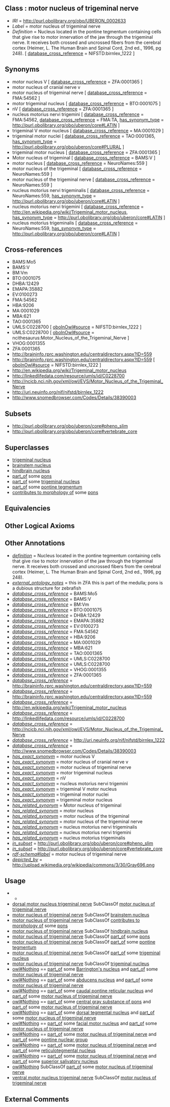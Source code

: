 
## Class : motor nucleus of trigeminal nerve

 * *IRI* = http://purl.obolibrary.org/obo/UBERON_0002633
 * *Label* = motor nucleus of trigeminal nerve
 * *Definition* = Nucleus located in the pontine tegmentum containing cells that give rise to motor innervation of the jaw through the trigeminal nerve.  It receives both crossed and uncrossed fibers from the cerebral cortex (Heimer, L. The Human Brain and Spinal Cord, 2nd ed., 1996, pg 248). [ [database_cross_reference](../../ef/oboInOwl#hasDbXref.md) = NIFSTD:birnlex_1222 ]

## Synonyms

 * motor nucleus V [ [database_cross_reference](../../ef/oboInOwl#hasDbXref.md) = ZFA:0001365 ]
 * motor nucleus of cranial nerve v
 * motor nucleus of trigeminal nerve [ [database_cross_reference](../../ef/oboInOwl#hasDbXref.md) = FMA:54562 ]
 * motor trigeminal nucleus [ [database_cross_reference](../../ef/oboInOwl#hasDbXref.md) = BTO:0001075 ]
 * nV [ [database_cross_reference](../../ef/oboInOwl#hasDbXref.md) = ZFA:0001365 ]
 * nucleus motorius nervi trigemini [ [database_cross_reference](../../ef/oboInOwl#hasDbXref.md) = FMA:54562, [database_cross_reference](../../ef/oboInOwl#hasDbXref.md) = FMA:TA, [has_synonym_type](../../pe/oboInOwl#hasSynonymType.md) = http://purl.obolibrary.org/obo/uberon/core#LATIN ]
 * trigeminal V motor nucleus [ [database_cross_reference](../../ef/oboInOwl#hasDbXref.md) = MA:0001029 ]
 * trigeminal motor nuclei [ [database_cross_reference](../../ef/oboInOwl#hasDbXref.md) = TAO:0001365, [has_synonym_type](../../pe/oboInOwl#hasSynonymType.md) = http://purl.obolibrary.org/obo/uberon/core#PLURAL ]
 * trigeminal motor nucleus [ [database_cross_reference](../../ef/oboInOwl#hasDbXref.md) = ZFA:0001365 ]
 * Motor nucleus of trigeminal [ [database_cross_reference](../../ef/oboInOwl#hasDbXref.md) = BAMS:V ]
 * motor nucleus [ [database_cross_reference](../../ef/oboInOwl#hasDbXref.md) = NeuroNames:559 ]
 * motor nucleus of the trigeminal [ [database_cross_reference](../../ef/oboInOwl#hasDbXref.md) = NeuroNames:559 ]
 * motor nucleus of the trigeminal nerve [ [database_cross_reference](../../ef/oboInOwl#hasDbXref.md) = NeuroNames:559 ]
 * nucleus motorius nervi trigeminalis [ [database_cross_reference](../../ef/oboInOwl#hasDbXref.md) = NeuroNames:559, [has_synonym_type](../../pe/oboInOwl#hasSynonymType.md) = http://purl.obolibrary.org/obo/uberon/core#LATIN ]
 * nucleus motorius nervi trigemini [ [database_cross_reference](../../ef/oboInOwl#hasDbXref.md) = http://en.wikipedia.org/wiki/Trigeminal_motor_nucleus, [has_synonym_type](../../pe/oboInOwl#hasSynonymType.md) = http://purl.obolibrary.org/obo/uberon/core#LATIN ]
 * nucleus motorius trigeminalis [ [database_cross_reference](../../ef/oboInOwl#hasDbXref.md) = NeuroNames:559, [has_synonym_type](../../pe/oboInOwl#hasSynonymType.md) = http://purl.obolibrary.org/obo/uberon/core#LATIN ]

## Cross-references

 * BAMS:Mo5
 * BAMS:V
 * BM:Vm
 * BTO:0001075
 * DHBA:12429
 * EMAPA:35882
 * EV:0100273
 * FMA:54562
 * HBA:9206
 * MA:0001029
 * MBA:621
 * TAO:0001365
 * UMLS:C0228700 [ [oboInOwl#source](../../ce/oboInOwl#source.md) = NIFSTD:birnlex_1222 ]
 * UMLS:C0228700 [ [oboInOwl#source](../../ce/oboInOwl#source.md) = ncithesaurus:Motor_Nucleus_of_the_Trigeminal_Nerve ]
 * VHOG:0001355
 * ZFA:0001365
 * http://braininfo.rprc.washington.edu/centraldirectory.aspx?ID=559
 * http://braininfo.rprc.washington.edu/centraldirectory.aspx?ID=559 [ [oboInOwl#source](../../ce/oboInOwl#source.md) = NIFSTD:birnlex_1222 ]
 * http://en.wikipedia.org/wiki/Trigeminal_motor_nucleus
 * http://linkedlifedata.com/resource/umls/id/C0228700
 * http://ncicb.nci.nih.gov/xml/owl/EVS/Motor_Nucleus_of_the_Trigeminal_Nerve
 * http://uri.neuinfo.org/nif/nifstd/birnlex_1222
 * http://www.snomedbrowser.com/Codes/Details/38390003

## Subsets

 * http://purl.obolibrary.org/obo/uberon/core#pheno_slim
 * http://purl.obolibrary.org/obo/uberon/core#vertebrate_core

## Superclasses

 * [trigeminal nucleus](../../UBERON/25/UBERON_0002925.md)
 * [brainstem nucleus](../../UBERON/31/UBERON_0006331.md)
 * [hindbrain nucleus](../../UBERON/62/UBERON_0009662.md)
 * [part_of](../../BFO/50/BFO_0000050.md) some [pons](../../UBERON/88/UBERON_0000988.md)
 * [part_of](../../BFO/50/BFO_0000050.md) some [trigeminal nucleus](../../UBERON/25/UBERON_0002925.md)
 * [part_of](../../BFO/50/BFO_0000050.md) some [pontine tegmentum](../../UBERON/23/UBERON_0003023.md)
 * [contributes to morphology of](../../RO/33/RO_0002433.md) some [pons](../../UBERON/88/UBERON_0000988.md)

## Equivalencies


## Other Logical Axioms


## Other Annotations

 * *[definition](../../IAO/15/IAO_0000115.md)* = Nucleus located in the pontine tegmentum containing cells that give rise to motor innervation of the jaw through the trigeminal nerve.  It receives both crossed and uncrossed fibers from the cerebral cortex (Heimer, L. The Human Brain and Spinal Cord, 2nd ed., 1996, pg 248).
 * *[external_ontology_notes](../../UBPROP/12/UBPROP_0000012.md)* = this in ZFA this is part of the medulla; pons is a dubious structure for zebrafish
 * *[database_cross_reference](../../ef/oboInOwl#hasDbXref.md)* = BAMS:Mo5
 * *[database_cross_reference](../../ef/oboInOwl#hasDbXref.md)* = BAMS:V
 * *[database_cross_reference](../../ef/oboInOwl#hasDbXref.md)* = BM:Vm
 * *[database_cross_reference](../../ef/oboInOwl#hasDbXref.md)* = BTO:0001075
 * *[database_cross_reference](../../ef/oboInOwl#hasDbXref.md)* = DHBA:12429
 * *[database_cross_reference](../../ef/oboInOwl#hasDbXref.md)* = EMAPA:35882
 * *[database_cross_reference](../../ef/oboInOwl#hasDbXref.md)* = EV:0100273
 * *[database_cross_reference](../../ef/oboInOwl#hasDbXref.md)* = FMA:54562
 * *[database_cross_reference](../../ef/oboInOwl#hasDbXref.md)* = HBA:9206
 * *[database_cross_reference](../../ef/oboInOwl#hasDbXref.md)* = MA:0001029
 * *[database_cross_reference](../../ef/oboInOwl#hasDbXref.md)* = MBA:621
 * *[database_cross_reference](../../ef/oboInOwl#hasDbXref.md)* = TAO:0001365
 * *[database_cross_reference](../../ef/oboInOwl#hasDbXref.md)* = UMLS:C0228700
 * *[database_cross_reference](../../ef/oboInOwl#hasDbXref.md)* = UMLS:C0228700
 * *[database_cross_reference](../../ef/oboInOwl#hasDbXref.md)* = VHOG:0001355
 * *[database_cross_reference](../../ef/oboInOwl#hasDbXref.md)* = ZFA:0001365
 * *[database_cross_reference](../../ef/oboInOwl#hasDbXref.md)* = http://braininfo.rprc.washington.edu/centraldirectory.aspx?ID=559
 * *[database_cross_reference](../../ef/oboInOwl#hasDbXref.md)* = http://braininfo.rprc.washington.edu/centraldirectory.aspx?ID=559
 * *[database_cross_reference](../../ef/oboInOwl#hasDbXref.md)* = http://en.wikipedia.org/wiki/Trigeminal_motor_nucleus
 * *[database_cross_reference](../../ef/oboInOwl#hasDbXref.md)* = http://linkedlifedata.com/resource/umls/id/C0228700
 * *[database_cross_reference](../../ef/oboInOwl#hasDbXref.md)* = http://ncicb.nci.nih.gov/xml/owl/EVS/Motor_Nucleus_of_the_Trigeminal_Nerve
 * *[database_cross_reference](../../ef/oboInOwl#hasDbXref.md)* = http://uri.neuinfo.org/nif/nifstd/birnlex_1222
 * *[database_cross_reference](../../ef/oboInOwl#hasDbXref.md)* = http://www.snomedbrowser.com/Codes/Details/38390003
 * *[has_exact_synonym](../../ym/oboInOwl#hasExactSynonym.md)* = motor nucleus V
 * *[has_exact_synonym](../../ym/oboInOwl#hasExactSynonym.md)* = motor nucleus of cranial nerve v
 * *[has_exact_synonym](../../ym/oboInOwl#hasExactSynonym.md)* = motor nucleus of trigeminal nerve
 * *[has_exact_synonym](../../ym/oboInOwl#hasExactSynonym.md)* = motor trigeminal nucleus
 * *[has_exact_synonym](../../ym/oboInOwl#hasExactSynonym.md)* = nV
 * *[has_exact_synonym](../../ym/oboInOwl#hasExactSynonym.md)* = nucleus motorius nervi trigemini
 * *[has_exact_synonym](../../ym/oboInOwl#hasExactSynonym.md)* = trigeminal V motor nucleus
 * *[has_exact_synonym](../../ym/oboInOwl#hasExactSynonym.md)* = trigeminal motor nuclei
 * *[has_exact_synonym](../../ym/oboInOwl#hasExactSynonym.md)* = trigeminal motor nucleus
 * *[has_related_synonym](../../ym/oboInOwl#hasRelatedSynonym.md)* = Motor nucleus of trigeminal
 * *[has_related_synonym](../../ym/oboInOwl#hasRelatedSynonym.md)* = motor nucleus
 * *[has_related_synonym](../../ym/oboInOwl#hasRelatedSynonym.md)* = motor nucleus of the trigeminal
 * *[has_related_synonym](../../ym/oboInOwl#hasRelatedSynonym.md)* = motor nucleus of the trigeminal nerve
 * *[has_related_synonym](../../ym/oboInOwl#hasRelatedSynonym.md)* = nucleus motorius nervi trigeminalis
 * *[has_related_synonym](../../ym/oboInOwl#hasRelatedSynonym.md)* = nucleus motorius nervi trigemini
 * *[has_related_synonym](../../ym/oboInOwl#hasRelatedSynonym.md)* = nucleus motorius trigeminalis
 * *[in_subset](../../et/oboInOwl#inSubset.md)* = http://purl.obolibrary.org/obo/uberon/core#pheno_slim
 * *[in_subset](../../et/oboInOwl#inSubset.md)* = http://purl.obolibrary.org/obo/uberon/core#vertebrate_core
 * *[rdf-schema#label](../../el/rdf-schema#label.md)* = motor nucleus of trigeminal nerve
 * *[depicted_by](../../depicted/by/depicted_by.md)* = http://upload.wikimedia.org/wikipedia/commons/3/30/Gray696.png

## Usage

 * -
 * [dorsal motor nucleus trigeminal nerve](../../UBERON/02/UBERON_2000502.md) SubClassOf [motor nucleus of trigeminal nerve](../../UBERON/33/UBERON_0002633.md)
 * [motor nucleus of trigeminal nerve](../../UBERON/33/UBERON_0002633.md) SubClassOf [brainstem nucleus](../../UBERON/31/UBERON_0006331.md)
 * [motor nucleus of trigeminal nerve](../../UBERON/33/UBERON_0002633.md) SubClassOf [contributes to morphology of](../../RO/33/RO_0002433.md) some [pons](../../UBERON/88/UBERON_0000988.md)
 * [motor nucleus of trigeminal nerve](../../UBERON/33/UBERON_0002633.md) SubClassOf [hindbrain nucleus](../../UBERON/62/UBERON_0009662.md)
 * [motor nucleus of trigeminal nerve](../../UBERON/33/UBERON_0002633.md) SubClassOf [part_of](../../BFO/50/BFO_0000050.md) some [pons](../../UBERON/88/UBERON_0000988.md)
 * [motor nucleus of trigeminal nerve](../../UBERON/33/UBERON_0002633.md) SubClassOf [part_of](../../BFO/50/BFO_0000050.md) some [pontine tegmentum](../../UBERON/23/UBERON_0003023.md)
 * [motor nucleus of trigeminal nerve](../../UBERON/33/UBERON_0002633.md) SubClassOf [part_of](../../BFO/50/BFO_0000050.md) some [trigeminal nucleus](../../UBERON/25/UBERON_0002925.md)
 * [motor nucleus of trigeminal nerve](../../UBERON/33/UBERON_0002633.md) SubClassOf [trigeminal nucleus](../../UBERON/25/UBERON_0002925.md)
 * [owl#Nothing](../../ng/owl#Nothing.md) == [part_of](../../BFO/50/BFO_0000050.md) some [Barrington's nucleus](../../UBERON/32/UBERON_0007632.md) and [part_of](../../BFO/50/BFO_0000050.md) some [motor nucleus of trigeminal nerve](../../UBERON/33/UBERON_0002633.md)
 * [owl#Nothing](../../ng/owl#Nothing.md) == [part_of](../../BFO/50/BFO_0000050.md) some [abducens nucleus](../../UBERON/82/UBERON_0002682.md) and [part_of](../../BFO/50/BFO_0000050.md) some [motor nucleus of trigeminal nerve](../../UBERON/33/UBERON_0002633.md)
 * [owl#Nothing](../../ng/owl#Nothing.md) == [part_of](../../BFO/50/BFO_0000050.md) some [caudal pontine reticular nucleus](../../UBERON/63/UBERON_0002963.md) and [part_of](../../BFO/50/BFO_0000050.md) some [motor nucleus of trigeminal nerve](../../UBERON/33/UBERON_0002633.md)
 * [owl#Nothing](../../ng/owl#Nothing.md) == [part_of](../../BFO/50/BFO_0000050.md) some [central gray substance of pons](../../UBERON/68/UBERON_0002968.md) and [part_of](../../BFO/50/BFO_0000050.md) some [motor nucleus of trigeminal nerve](../../UBERON/33/UBERON_0002633.md)
 * [owl#Nothing](../../ng/owl#Nothing.md) == [part_of](../../BFO/50/BFO_0000050.md) some [dorsal tegmental nucleus](../../UBERON/43/UBERON_0002143.md) and [part_of](../../BFO/50/BFO_0000050.md) some [motor nucleus of trigeminal nerve](../../UBERON/33/UBERON_0002633.md)
 * [owl#Nothing](../../ng/owl#Nothing.md) == [part_of](../../BFO/50/BFO_0000050.md) some [facial motor nucleus](../../UBERON/11/UBERON_0003011.md) and [part_of](../../BFO/50/BFO_0000050.md) some [motor nucleus of trigeminal nerve](../../UBERON/33/UBERON_0002633.md)
 * [owl#Nothing](../../ng/owl#Nothing.md) == [part_of](../../BFO/50/BFO_0000050.md) some [motor nucleus of trigeminal nerve](../../UBERON/33/UBERON_0002633.md) and [part_of](../../BFO/50/BFO_0000050.md) some [pontine nuclear group](../../UBERON/51/UBERON_0002151.md)
 * [owl#Nothing](../../ng/owl#Nothing.md) == [part_of](../../BFO/50/BFO_0000050.md) some [motor nucleus of trigeminal nerve](../../UBERON/33/UBERON_0002633.md) and [part_of](../../BFO/50/BFO_0000050.md) some [reticulotegmental nucleus](../../UBERON/47/UBERON_0002147.md)
 * [owl#Nothing](../../ng/owl#Nothing.md) == [part_of](../../BFO/50/BFO_0000050.md) some [motor nucleus of trigeminal nerve](../../UBERON/33/UBERON_0002633.md) and [part_of](../../BFO/50/BFO_0000050.md) some [superior salivatory nucleus](../../UBERON/49/UBERON_0002149.md)
 * [owl#Nothing](../../ng/owl#Nothing.md) SubClassOf [part_of](../../BFO/50/BFO_0000050.md) some [motor nucleus of trigeminal nerve](../../UBERON/33/UBERON_0002633.md)
 * [ventral motor nucleus trigeminal nerve](../../UBERON/03/UBERON_2000703.md) SubClassOf [motor nucleus of trigeminal nerve](../../UBERON/33/UBERON_0002633.md)

## External Comments

